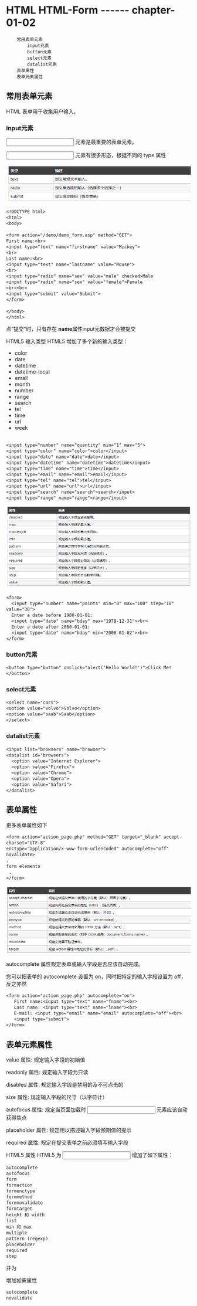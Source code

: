 # HTML HTML-Form   ------ chapter-01-02

		常用表单元素
			input元素
			button元素
			select元素
			datalist元素
		表单属性
		表单元素属性


## 常用表单元素

HTML 表单用于收集用户输入。

### input元素

<input> 元素是最重要的表单元素。

<input> 元素有很多形态，根据不同的 type 属性

![html-input](html-input.png)

```
<!DOCTYPE html>
<html>
<body>

<form action="/demo/demo_form.asp" method="GET">
First name:<br>
<input type="text" name="firstname" value="Mickey">
<br>
Last name:<br>
<input type="text" name="lastname" value="Mouse">
<br>
<input type="radio" name="sex" value="male" checked>Male
<input type="radio" name="sex" value="female">Female
<br><br>
<input type="submit" value="Submit">
</form> 

</body>
</html>

```

点“提交”时，只有存在 **name**属性input元数据才会被提交


HTML5 输入类型
HTML5 增加了多个新的输入类型：

* color
* date
* datetime
* datetime-local
* email
* month
* number
* range
* search
* tel
* time
* url
* week

```

<input type="number" name="quantity" min="1" max="5">
<input type="color" name="color">color</input>
<input type="date" name="date">date</input>
<input type="datetime" name="datetime">datetime</input>
<input type="time" name="time">time</input>
<input type="email" name="email">email</input>
<input type="tel" name="tel">tel</input>
<input type="url" name="url">url</input>
<input type="search" name="search">search</input>
<input type="range" name="range">range</input>
```

![input-validation](input-validation.png)

```
<form>
  <input type="number" name="points" min="0" max="100" step="10" value="30">
  Enter a date before 1980-01-01:
  <input type="date" name="bday" max="1979-12-31"><br>
  Enter a date after 2000-01-01:
  <input type="date" name="bday" min="2000-01-02"><br>
</form>
```

### button元素

```
<button type="button" onclick="alert('Hello World!')">Click Me!</button>
```

### select元素

```
<select name="cars">
<option value="volvo">Volvo</option>
<option value="saab">Saab</option>
</select>
```

### datalist元素
```
<input list="browsers" name="browser">
<datalist id="browsers">
  <option value="Internet Explorer">
  <option value="Firefox">
  <option value="Chrome">
  <option value="Opera">
  <option value="Safari">
</datalist>
```

## 表单属性

更多表单属性如下
```
<form action="action_page.php" method="GET" target="_blank" accept-charset="UTF-8"
enctype="application/x-www-form-urlencoded" autocomplete="off" novalidate>
.
form elements
 .
</form> 
```

![html-form](html-form.png)

autocomplete 属性规定表单或输入字段是否应该自动完成。

您可以把表单的 autocomplete 设置为 on，同时把特定的输入字段设置为 off，反之亦然
```
<form action="action_page.php" autocomplete="on">
   First name:<input type="text" name="fname"><br>
   Last name: <input type="text" name="lname"><br>
   E-mail: <input type="email" name="email" autocomplete="off"><br>
   <input type="submit">
</form> 
```

## 表单元素属性

value 属性: 规定输入字段的初始值

readonly 属性: 规定输入字段为只读

disabled 属性: 规定输入字段是禁用的及不可点击的

size 属性: 规定输入字段的尺寸（以字符计）

autofocus 属性: 规定当页面加载时 <input> 元素应该自动获得焦点

placeholder 属性: 规定用以描述输入字段预期值的提示

required 属性: 规定在提交表单之前必须填写输入字段



HTML5 属性
HTML5 为 <input> 增加了如下属性：
```
autocomplete
autofocus
form
formaction
formenctype
formmethod
formnovalidate
formtarget
height 和 width
list
min 和 max
multiple
pattern (regexp)
placeholder
required
step
```
并为 <form> 增加如需属性
```
autocomplete
novalidate
```